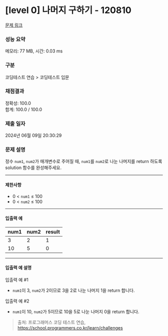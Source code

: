 # [level 0] 나머지 구하기 - 120810 

[문제 링크](https://school.programmers.co.kr/learn/courses/30/lessons/120810) 

### 성능 요약

메모리: 77 MB, 시간: 0.03 ms

### 구분

코딩테스트 연습 > 코딩테스트 입문

### 채점결과

정확성: 100.0<br/>합계: 100.0 / 100.0

### 제출 일자

2024년 06월 09일 20:30:29

### 문제 설명

<p style="user-select: auto !important;">정수 <code style="user-select: auto !important;">num1</code>, <code style="user-select: auto !important;">num2</code>가 매개변수로 주어질 때, <code style="user-select: auto !important;">num1</code>를 <code style="user-select: auto !important;">num2</code>로 나눈 나머지를 return 하도록 solution 함수를 완성해주세요.</p>

<hr style="user-select: auto !important;">

<h4 style="user-select: auto !important;">제한사항</h4>

<ul style="user-select: auto !important;">
<li style="user-select: auto !important;">0 &lt; <code style="user-select: auto !important;">num1</code> ≤ 100</li>
<li style="user-select: auto !important;">0 &lt; <code style="user-select: auto !important;">num2</code> ≤ 100</li>
</ul>

<hr style="user-select: auto !important;">

<h4 style="user-select: auto !important;">입출력 예</h4>
<table class="table" style="user-select: auto !important;">
        <thead style="user-select: auto !important;"><tr style="user-select: auto !important;">
<th style="user-select: auto !important;">num1</th>
<th style="user-select: auto !important;">num2</th>
<th style="user-select: auto !important;">result</th>
</tr>
</thead>
        <tbody style="user-select: auto !important;"><tr style="user-select: auto !important;">
<td style="user-select: auto !important;">3</td>
<td style="user-select: auto !important;">2</td>
<td style="user-select: auto !important;">1</td>
</tr>
<tr style="user-select: auto !important;">
<td style="user-select: auto !important;">10</td>
<td style="user-select: auto !important;">5</td>
<td style="user-select: auto !important;">0</td>
</tr>
</tbody>
      </table>
<hr style="user-select: auto !important;">

<h4 style="user-select: auto !important;">입출력 예 설명</h4>

<p style="user-select: auto !important;">입출력 예 #1</p>

<ul style="user-select: auto !important;">
<li style="user-select: auto !important;"><code style="user-select: auto !important;">num1</code>이 3, <code style="user-select: auto !important;">num2</code>가 2이므로 3을 2로 나눈 나머지 1을 return 합니다.</li>
</ul>

<p style="user-select: auto !important;">입출력 예 #2</p>

<ul style="user-select: auto !important;">
<li style="user-select: auto !important;"><code style="user-select: auto !important;">num1</code>이 10, <code style="user-select: auto !important;">num2</code>가 5이므로 10을 5로 나눈 나머지 0을 return 합니다.</li>
</ul>


> 출처: 프로그래머스 코딩 테스트 연습, https://school.programmers.co.kr/learn/challenges